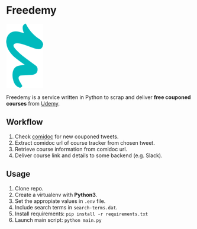 # Freedemy

![Freedemy Logo](freedemy-logo.png)

Freedemy is a service written in Python to scrap and deliver **free couponed courses** from [Udemy](https://udemy.com).

## Workflow

1. Check [comidoc](https://twitter.com/comidoc) for new couponed tweets.
2. Extract comidoc url of course tracker from chosen tweet.
3. Retrieve course information from comidoc url.
4. Deliver course link and details to some backend (e.g. Slack).

## Usage

1. Clone repo.
2. Create a virtualenv with **Python3**.
3. Set the appropiate values in `.env` file.
4. Include search terms in `search-terms.dat`.
5. Install requirements: `pip install -r requirements.txt`
6. Launch main script: `python main.py`
